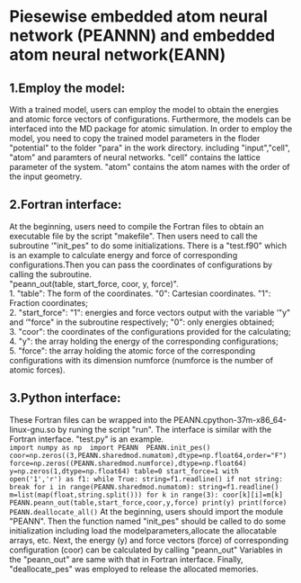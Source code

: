 Piesewise embedded atom neural network (PEANNN) and embedded atom neural network(EANN)
===========
1.Employ the model:
---------------
With a trained model, users can employ the model to obtain the energies and atomic force vectors of configurations. Furthermore, the models can be interfaced into the MD package for atomic simulation. In order to employ the model, you need to copy the trained model parameters in the floder "potential" to the folder "para" in the work directory.  including "input","cell", "atom" and paramters of neural networks. "cell" contains the lattice parameter of the system. "atom" contains the atom names with the order of the input geometry.<br>

2.Fortran interface:
------------------
At the beginning, users need to compile the Fortran files to obtain an executable file by the script "makefile". Then users need to call the subroutine ‘"init_pes" to do some initializations. There is a "test.f90" which is an example to calculate energy and force of corresponding configurations.Then you can pass the coordinates of configurations by calling the subroutine.<br>
          "peann_out(table, start_force, coor, y, force)".<br>
              1. "table": The form of the coordinates. "0": Cartesian coordinates. "1": Fraction coordinates; <br>
              2. "start_force": "1": energies and force vectors output with the variable ‘"y" and ‘"force" in the subroutine respectively; "0": only energies obtained;<br>
              3. "coor": the coordinates of the configurations provided for the calculating;<br>
              4. "y": the array holding the energy of the corresponding configurations; <br>
              5. "force": the array holding the atomic force of the corresponding configurations with its dimension numforce (numforce is the number of atomic forces).<br>

3.Python interface:
-----------------------
  These Fortran files can be wrapped into the PEANN.cpython-37m-x86_64-linux-gnu.so by runing the script "run". The interface is similar with the Fortran interface. "test.py" is an example.<br>
    ```
	import numpy as np 
	import PEANN 
	PEANN.init_pes()
	coor=np.zeros((3,PEANN.sharedmod.numatom),dtype=np.float64,order="F")
	force=np.zeros((PEANN.sharedmod.numforce),dtype=np.float64)
	y=np.zeros(1,dtype=np.float64)
	table=0
	start_force=1
	with open('1','r') as f1:
	   while True:
	      string=f1.readline()
	      if not string: break
	      for i in range(PEANN.sharedmod.numatom):
	         string=f1.readline()
	         m=list(map(float,string.split()))
	         for k in range(3):
	            coor[k][i]=m[k]
	            PEANN.peann_out(table,start_force,coor,y,force)
	      print(y)
	      print(force)
	PEANN.deallocate_all()
    ```
At the beginning, users should import the module "PEANN". Then the function named "init_pes" should be called to do some initialization including load the modelparameters,allocate the allocatable arrays, etc. Next, the energy (y) and force vectors (force) of corresponding configuration (coor) can be calculated by calling "peann_out" Variables in the "peann_out" are same with that in Fortran interface. Finally, "deallocate_pes" was employed to release the allocated memories.
